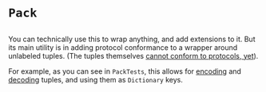 # ``Pack``

## 

You can technically use this to wrap anything, and add extensions to it. But its main utility is in adding protocol conformance to a wrapper around unlabeled tuples. (The tuples themselves [cannot conform to protocols, yet](https://forums.swift.org/t/pitch-user-defined-tuple-conformances/67154)).

For example, as you can see in `PackTests`, this allows for [encoding](<doc:Pack/encode(to:)>)
 and [decoding](<doc:Pack/init(from:)>) tuples, and using them as `Dictionary` keys.
